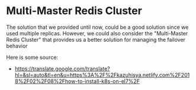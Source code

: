 # Multi-Master Redis Cluster

The solution that we provided until now, could be a good solution since we used multiple replicas.
However, we could also consider the "Multi-Master Redis Cluster" that provides us a better solution for managing the failover behavior

Here is some source:
- https://translate.google.com/translate?hl=&sl=auto&tl=en&u=https%3A%2F%2Fkazuhisya.netlify.com%2F2018%2F02%2F08%2Fhow-to-install-k8s-on-el7%2F
